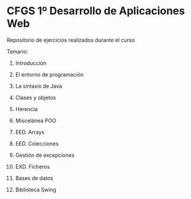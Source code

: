 # CFGS 1º Desarrollo de Aplicaciones Web
Repositorio de ejercicios realizados durante el curso

Temario: 

1.	Introducción

2.	El entorno de programación

3.	La sintaxis de Java

4.	Clases y objetos

5.	Herencia

6.	Miscelánea POO

7.	EED. Arrays

8.	EED. Colecciones

9.	Gestión de excepciones

10.	EXD. Ficheros

11.	Bases de datos

12.	Biblioteca Swing

